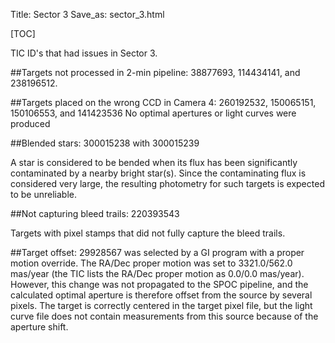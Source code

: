 Title: Sector 3
Save_as: sector_3.html

[TOC]

TIC ID's that had issues in Sector 3.

##Targets not processed in 2-min pipeline:
 38877693, 114434141, and 238196512.

##Targets placed on the wrong CCD in Camera 4:
260192532, 150065151, 150106553, and 141423536
No optimal apertures or light curves were produced

##Blended stars:
300015238  with 300015239

A star is considered to be bended when its flux has been significantly contaminated by a nearby bright star(s). Since the contaminating flux is considered very large, the resulting photometry for such targets is expected to be unreliable.

##Not capturing bleed trails:
220393543

Targets with pixel stamps that did not fully capture the bleed trails.

##Target offset:
29928567 was selected by a GI program with a proper motion override. The RA/Dec proper motion was set to 3321.0/562.0 mas/year (the TIC lists the RA/Dec proper motion as 0.0/0.0 mas/year). However, this change was not propagated to the SPOC pipeline, and the calculated optimal aperture is therefore offset from the source by several pixels. The target is correctly centered in the target pixel file, but the light curve file does not contain measurements from this source because of the aperture shift.